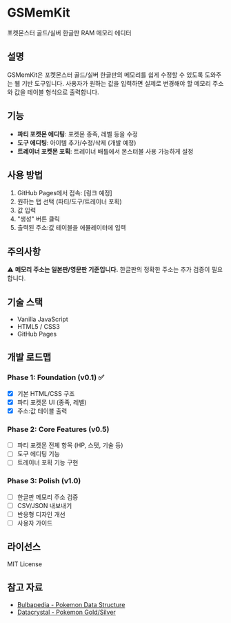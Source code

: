 # GSMemKit

포켓몬스터 골드/실버 한글판 RAM 메모리 에디터

## 설명

GSMemKit은 포켓몬스터 골드/실버 한글판의 메모리를 쉽게 수정할 수 있도록 도와주는 웹 기반 도구입니다. 사용자가 원하는 값을 입력하면 실제로 변경해야 할 메모리 주소와 값을 테이블 형식으로 출력합니다.

## 기능

- **파티 포켓몬 에디팅**: 포켓몬 종족, 레벨 등을 수정
- **도구 에디팅**: 아이템 추가/수정/삭제 (개발 예정)
- **트레이너 포켓몬 포획**: 트레이너 배틀에서 몬스터볼 사용 가능하게 설정

## 사용 방법

1. GitHub Pages에서 접속: [링크 예정]
2. 원하는 탭 선택 (파티/도구/트레이너 포획)
3. 값 입력
4. "생성" 버튼 클릭
5. 출력된 주소:값 테이블을 에뮬레이터에 입력

## 주의사항

⚠️ **메모리 주소는 일본판/영문판 기준입니다.**
한글판의 정확한 주소는 추가 검증이 필요합니다.

## 기술 스택

- Vanilla JavaScript
- HTML5 / CSS3
- GitHub Pages

## 개발 로드맵

### Phase 1: Foundation (v0.1) ✅
- [x] 기본 HTML/CSS 구조
- [x] 파티 포켓몬 UI (종족, 레벨)
- [x] 주소:값 테이블 출력

### Phase 2: Core Features (v0.5)
- [ ] 파티 포켓몬 전체 항목 (HP, 스탯, 기술 등)
- [ ] 도구 에디팅 기능
- [ ] 트레이너 포획 기능 구현

### Phase 3: Polish (v1.0)
- [ ] 한글판 메모리 주소 검증
- [ ] CSV/JSON 내보내기
- [ ] 반응형 디자인 개선
- [ ] 사용자 가이드

## 라이선스

MIT License

## 참고 자료

- [Bulbapedia - Pokemon Data Structure](https://bulbapedia.bulbagarden.net/wiki/Pok%C3%A9mon_data_structure_in_Generation_II)
- [Datacrystal - Pokemon Gold/Silver](https://datacrystal.romhacking.net/wiki/Pok%C3%A9mon_Gold_and_Silver)
